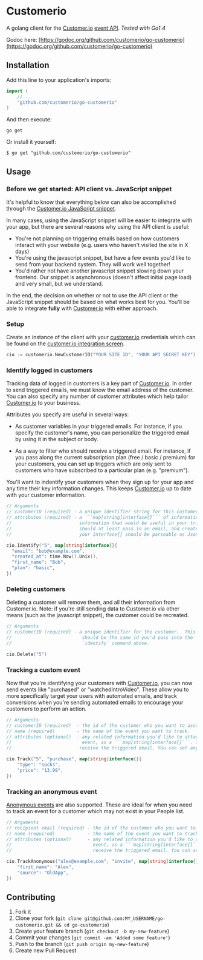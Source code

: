 # Customerio

A golang client for the [Customer.io](http://customer.io) [event API](https://app.customer.io/api/docs/index.html).
*Tested with Go1.4*

Godoc here: [https://godoc.org/github.com/customerio/go-customerio](https://godoc.org/github.com/customerio/go-customerio)


## Installation

Add this line to your application's imports:

```go
import (
    // ...
    "github.com/customerio/go-customerio"
)
```

And then execute:

    go get

Or install it yourself:

    $ go get "github.com/customerio/go-customerio"

## Usage

### Before we get started: API client vs. JavaScript snippet

It's helpful to know that everything below can also be accomplished
through the [Customer.io JavaScript snippet](http://customer.io/docs/basic-integration.html).

In many cases, using the JavaScript snippet will be easier to integrate with
your app, but there are several reasons why using the API client is useful:

* You're not planning on triggering emails based on how customers interact with
  your website (e.g. users who haven't visited the site in X days)
* You're using the javascript snippet, but have a few events you'd like to
  send from your backend system.  They will work well together!
* You'd rather not have another javascript snippet slowing down your frontend.
  Our snippet is asynchronous (doesn't affect initial page load) and very small, but we understand.

In the end, the decision on whether or not to use the API client or
the JavaScript snippet should be based on what works best for you.
You'll be able to integrate **fully** with [Customer.io](http://customer.io) with either approach.

### Setup

Create an instance of the client with your [customer.io](http://customer.io) credentials
which can be found on the [customer.io integration screen](https://manage.customer.io/integration).

```go
cio := customerio.NewCustomerIO("YOUR SITE ID", "YOUR API SECRET KEY")
```

### Identify logged in customers

Tracking data of logged in customers is a key part of [Customer.io](http://customer.io). In order to
send triggered emails, we must know the email address of the customer.  You can
also specify any number of customer attributes which help tailor [Customer.io](http://customer.io) to your
business.

Attributes you specify are useful in several ways:

* As customer variables in your triggered emails.  For instance, if you specify
the customer's name, you can personalize the triggered email by using it in the
subject or body.

* As a way to filter who should receive a triggered email.  For instance,
if you pass along the current subscription plan (free / basic / premium) for your customers, you can
set up triggers which are only sent to customers who have subscribed to a
particular plan (e.g. "premium").

You'll want to indentify your customers when they sign up for your app and any time their
key information changes. This keeps [Customer.io](http://customer.io) up to date with your customer information.

```go
// Arguments
// customerID (required) - a unique identifier string for this customers
// attributes (required) - a ```map[string]interface{}``` of information about the customer. You can pass any
//                         information that would be useful in your triggers. You 
//                         should at least pass in an email, and created_at timestamp.
//                         your interface{} should be parseable as Json by 'encoding/json'.Marshal

cio.Identify("5", map[string]interface{}{
  "email": "bob@example.com",
  "created_at": time.Now().Unix(),
  "first_name": "Bob",
  "plan": "basic",
})
```

### Deleting customers

Deleting a customer will remove them, and all their information from
Customer.io.  Note: if you're still sending data to Customer.io via
other means (such as the javascript snippet), the customer could be
recreated.

```go
// Arguments
// customerID (required) - a unique identifier for the customer.  This
//                          should be the same id you'd pass into the
//                          `identify` command above.

cio.Delete("5")
```

### Tracking a custom event

Now that you're identifying your customers with [Customer.io](http://customer.io), you can now send events like
"purchased" or "watchedIntroVideo".  These allow you to more specifically target your users
with automated emails, and track conversions when you're sending automated emails to
encourage your customers to perform an action.


```go
// Arguments
// customerID (required)  - the id of the customer who you want to associate with the event.
// name (required)        - the name of the event you want to track.
// attributes (optional)  - any related information you'd like to attach to this
//                          event, as a ```map[string]interface{}```. These attributes can be used in your triggers to control who should
//                         receive the triggered email. You can set any number of data values.

cio.Track("5", "purchase", map[string]interface{}{
    "type": "socks",
    "price": "13.99",
})
```

### Tracking an anonymous event

[Anonymous
events](https://learn.customer.io/recipes/anonymous-invite-emails.html) are
also supported. These are ideal for when you need to track an event for a
customer which may not exist in your People list.


```go
// Arguments
// recipient email (required) - the id of the customer who you want to associate with the event.
// name (required)            - the name of the event you want to track.
// attributes (optional)      - any related information you'd like to attach to this
//                              event, as a ```map[string]interface{}```. These attributes can be used in your triggers to control who should
//                              receive the triggered email. You can set any number of data values.

cio.TrackAnonymous("alex@example.com", "invite", map[string]interface{}{
    "first_name": "Alex",
    "source": "OldApp",
})
```

## Contributing

1. Fork it
2. Clone your fork (`git clone git@github.com:MY_USERNAME/go-customerio.git && cd go-customerio`)
3. Create your feature branch (`git checkout -b my-new-feature`)
4. Commit your changes (`git commit -am 'Added some feature'`)
5. Push to the branch (`git push origin my-new-feature`)
6. Create new Pull Request
